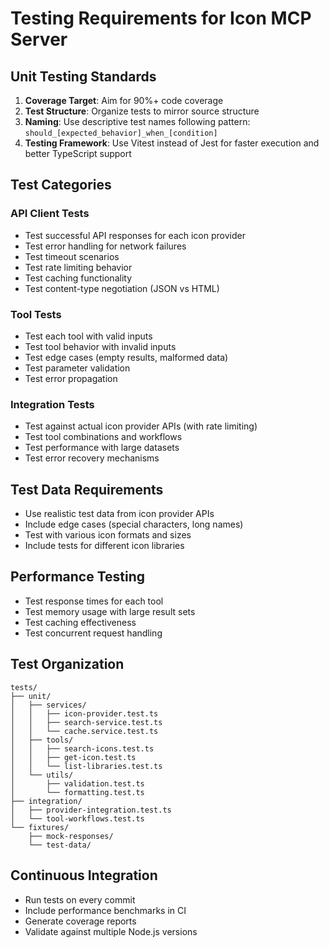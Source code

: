 # Testing Requirements for Icon MCP Server

## Unit Testing Standards

1. **Coverage Target**: Aim for 90%+ code coverage
2. **Test Structure**: Organize tests to mirror source structure
3. **Naming**: Use descriptive test names following pattern: `should_[expected_behavior]_when_[condition]`
4. **Testing Framework**: Use Vitest instead of Jest for faster execution and better TypeScript support

## Test Categories

### API Client Tests

- Test successful API responses for each icon provider
- Test error handling for network failures
- Test timeout scenarios
- Test rate limiting behavior
- Test caching functionality
- Test content-type negotiation (JSON vs HTML)

### Tool Tests

- Test each tool with valid inputs
- Test tool behavior with invalid inputs
- Test edge cases (empty results, malformed data)
- Test parameter validation
- Test error propagation

### Integration Tests

- Test against actual icon provider APIs (with rate limiting)
- Test tool combinations and workflows
- Test performance with large datasets
- Test error recovery mechanisms

## Test Data Requirements

- Use realistic test data from icon provider APIs
- Include edge cases (special characters, long names)
- Test with various icon formats and sizes
- Include tests for different icon libraries

## Performance Testing

- Test response times for each tool
- Test memory usage with large result sets
- Test caching effectiveness
- Test concurrent request handling

## Test Organization

```
tests/
├── unit/
│   ├── services/
│   │   ├── icon-provider.test.ts
│   │   ├── search-service.test.ts
│   │   └── cache.service.test.ts
│   ├── tools/
│   │   ├── search-icons.test.ts
│   │   ├── get-icon.test.ts
│   │   └── list-libraries.test.ts
│   └── utils/
│       ├── validation.test.ts
│       └── formatting.test.ts
├── integration/
│   ├── provider-integration.test.ts
│   └── tool-workflows.test.ts
└── fixtures/
    ├── mock-responses/
    └── test-data/
```

## Continuous Integration

- Run tests on every commit
- Include performance benchmarks in CI
- Generate coverage reports
- Validate against multiple Node.js versions
